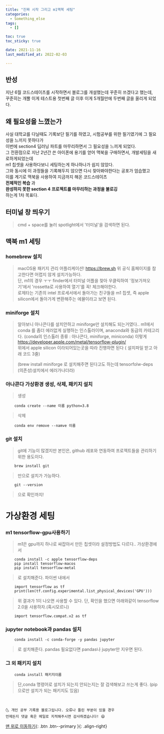 ```yaml
---
title: "진짜 시작 그리고 m1맥북 세팅"
categories:
  - Something_else
tags:
  - []

toc: true
toc_sticky: true

date: 2021-11-16
last_modified_at: 2022-02-03

---
```


## 반성
지난 6월 코드스테이츠를 시작하면서 블로그를 개설했는데 꾸준히 쓰겠다고 했는데,  
꾸준히는 개뿔 이게 테스트용 첫번째 글 이후 이게 5개월만에 두번째 글을 올리게 되었다.  

## 왜 필요성을 느꼈는가
사실 대학교를 다닐때도 기록보단 필기를 하였고, 시험공부를 위한 필기였기에 그 필요성을 느끼지 못하다가  
이번에 section4 딥러닝 파트를 마무리하면서 그 필요성을 느끼게 되었다.  
그 전환점으로 지난 2년간 쓴 아이폰에 용기를 얻어 맥북을 구매하면서, 개발세팅을 새로하게되었는데  
m1 칩셋을 사용하다보니 세팅하는게 하나하나가 쉽지 않았다.  
그와 동시에 이 과정들을 기록해두지 않으면 다시 찾아봐야한다는 공포가 엄습했고  
이를 계기로 맥북을 사용하여 지금까지 해온 코드스테이츠  
**전체적인 복습** 과  
**완성하지 못한 section 4 프로젝트를 마무리하는 과정을 불로깅**   
하는게 1차 목표다.

## 터미널 창 띄우기
> cmd + space를 눌러 spotlight에서 '터미널'을 검색하면 된다.  

## 맥북 m1 세팅
### homebrew 설치
> macOS용 패키지 관리 어플리케이션!
> https://brew.sh
> 위 공식 홈페이지를 참고한다면 어렵지 않게 설치가능하다.  
> 단, m1의 경우 ㅜㅜ finder에서 터미널 어플을 찾아 우클릭하여 '정보가져오기'에서 'rossetta로 사용하여 열기'를 꼭! 체크해야한다.  
> 로제타는 기존의 intel 프로세서에서 돌아가는 친구들을 m1 칩셋, 즉 apple silicon에서 돌아가게 변환해주는 에뮬이라고 보면 된다.    


### miniforge 설치
> 알아보니 아나콘다를 설치안하고 miniforge만 설치해도 되는거였다.. m1에서 conda 를 좀더 에러없게 실행하는 인스톨러이며, anaconda와 동급의 카테고리다.
> (conda의 인스톨러 종류 : 아나콘다, miniforge, miniconda) 이렇게  
> https://developer.apple.com/metal/tensorflow-plugin/  
> 위에서 apple silicon 이라되어있는곳을 따라 진행하면 된다 ( 설치파일 받고 아래 코드 3줄)  
>   
> (brew install miniforge 로 설치해주면 된다고도 하는데 tensorfolw-deps (의존성)설치에서 에러가나더라)

### 아나콘다 가상환경 생성, 삭제, 패키지 설치
> 생성
~~~
    conda create --name 이름 python=3.8
~~~
> 삭제
~~~
    conda env remove --namve 이름
~~~    

### git 설치
> git에 기능이 많겠지만 본인은, github 레포와 연동하여 프로젝트들을 관리하기 위한 용도이다.
~~~
    brew install git
~~~
> 만으로 설치가 가능하다.
~~~
    git --version
~~~
> 으로 확인까지!



# 가상환경 세팅
### m1 tensorflow-gpu사용하기
> m1은 gpu까지 하나로 싸잡아서 만든 칩셋이라 설정방법도 다르다..
> 가상환경에서
~~~
    conda install -c apple tensorflow-deps
    pip install tensorflow-macos
    pip install tensorflow-metal
~~~
> 로 설치해준다.
> 파이썬 내에서
~~~
    import tensorflow as tf
    print(len(tf.config.experimental.list_physical_devices('GPU')))
~~~
> 위 결과가 1이 나오면 사용할 수 있다.
> 단, 확인을 했으면 아래와같이 tensorflow 2.0을 사용하자.(혹시모르니)
~~~
    import tensorflow.compat.v2 as tf
~~~
### jupyter notebook과 pandas 설치
~~~
    conda install -c conda-forge -y pandas jupyter
~~~
> 로 설치해준다. pandas 필요없다면 pandas나 jupyter만 지우면 된다.
### 그 외 패키지 설치
~~~
    conda install 패키지이름
~~~
> 단,conda 명령어로 설치가 되는지 안되는지는 잘 검색해보고 쓰는게 좋다. (pip으로만 설치가 되는 패키지도 있음)

<br>

    🌜 개인 공부 기록용 블로그입니다. 오류나 틀린 부분이 있을 경우
    언제든지 댓글 혹은 메일로 지적해주시면 감사하겠습니다! 😄

[맨 위로 이동하기](#){: .btn .btn--primary }{: .align-right}
